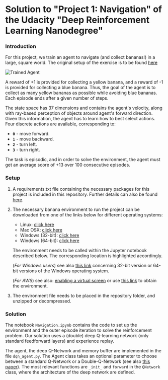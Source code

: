 [//]: # (Image References)

[image1]: https://user-images.githubusercontent.com/10624937/42135619-d90f2f28-7d12-11e8-8823-82b970a54d7e.gif "Trained Agent"

# Solution to "Project 1: Navigation" of the Udacity "Deep Reinforcement Learning Nanodegree"

### Introduction

For this project, we train an agent to navigate (and collect bananas!) in a large, square world. The original setup of the exercise is to be found [here](https://github.com/udacity/deep-reinforcement-learning/tree/master/p1_navigation)

![Trained Agent][image1]

A reward of +1 is provided for collecting a yellow banana, and a reward of -1 is provided for collecting a blue banana.  Thus, the goal of the agent is to collect as many yellow bananas as possible while avoiding blue bananas. Each episode ends after a given number of steps.

The state space has 37 dimensions and contains the agent's velocity, along with ray-based perception of objects around agent's forward direction. Given this information, the agent has to learn how to best select actions.  Four discrete actions are available, corresponding to:
- **`0`** - move forward.
- **`1`** - move backward.
- **`2`** - turn left.
- **`3`** - turn right.

The task is episodic, and in order to solve the environment, the agent must get an average score of +13 over 100 consecutive episodes.

### Setup

1. A requirements.txt file containing the necessary packages for this project is included in this repository. Further details can also be found [here](https://github.com/udacity/deep-reinforcement-learning/tree/master/).

2. The necessary banana environment to run the project can be downloaded from one of the links below for different operating systems:
    - Linux: [click here](https://s3-us-west-1.amazonaws.com/udacity-drlnd/P1/Banana/Banana_Linux.zip)
    - Mac OSX: [click here](https://s3-us-west-1.amazonaws.com/udacity-drlnd/P1/Banana/Banana.app.zip)
    - Windows (32-bit): [click here](https://s3-us-west-1.amazonaws.com/udacity-drlnd/P1/Banana/Banana_Windows_x86.zip)
    - Windows (64-bit): [click here](https://s3-us-west-1.amazonaws.com/udacity-drlnd/P1/Banana/Banana_Windows_x86_64.zip)

    The environment needs to be called within the Jupyter notebook described below. The corresponding location is highlighted accordingly.
    
    (_For Windows users_) see also [this link](https://support.microsoft.com/en-us/help/827218/how-to-determine-whether-a-computer-is-running-a-32-bit-version-or-64) concerning 32-bit version or 64-bit versions of the Windows operating system.

    (_For AWS_) see also: [enabling a virtual screen](https://github.com/Unity-Technologies/ml-agents/blob/master/docs/Training-on-Amazon-Web-Service.md) or use [this link](https://s3-us-west-1.amazonaws.com/udacity-drlnd/P1/Banana/Banana_Linux_NoVis.zip) to obtain the environment.

3. The environment file needs to be placed in the repository folder, and unzipped or decompressed.


### Solution

The notebook `Navigation.ipynb` contains the code to set up the environment and the outer episode iteration to solve the reinforcement problem. Our solution uses a (double) deep Q-learning network (only standard feedforward layers) and experience replay.

The agent, the deep Q-Network and memory buffer are implemented in the file `dqn_agent.py`. The Agent class takes an optional parameter to choose between a standard Q-Network or a Double-Q-Network (see also [this paper](https://arxiv.org/abs/1509.06461)). The most relevant functions are `_init_` and `forward` in the `QNetwork` class, where the architecture of the deep network are defined.

